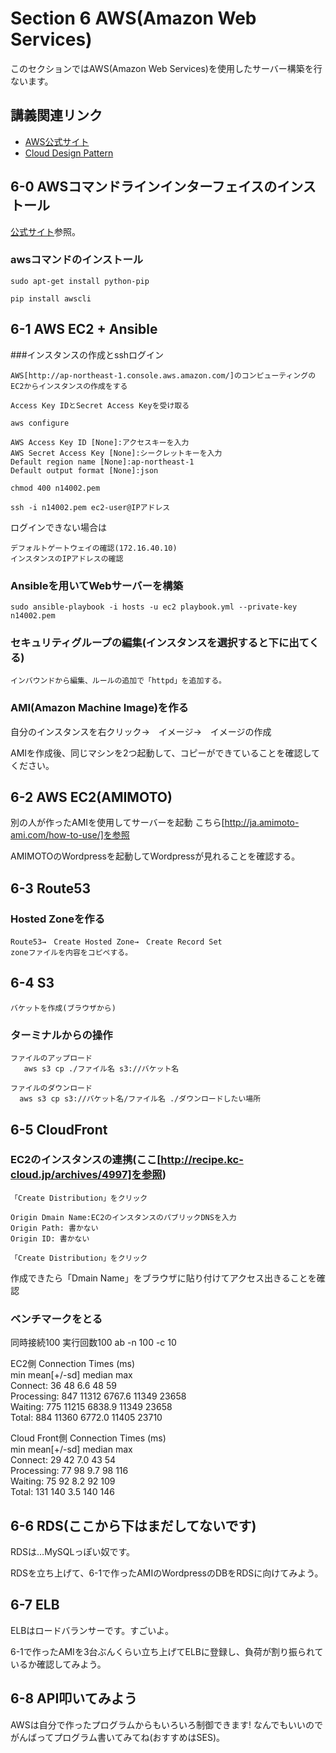# Section 6 AWS(Amazon Web Services)

このセクションではAWS(Amazon Web Services)を使用したサーバー構築を行ないます。

## 講義関連リンク

* [AWS公式サイト](http://aws.amazon.com/jp/)
* [Cloud Design Pattern](http://aws.clouddesignpattern.org/index.php/%E3%83%A1%E3%82%A4%E3%83%B3%E3%83%9A%E3%83%BC%E3%82%B8)

## 6-0 AWSコマンドラインインターフェイスのインストール

[公式サイト](http://aws.amazon.com/jp/cli/)参照。

### awsコマンドのインストール

    sudo apt-get install python-pip

    pip install awscli

## 6-1	AWS EC2 + Ansible

###インスタンスの作成とsshログイン

    AWS[http://ap-northeast-1.console.aws.amazon.com/]のコンピューティングのEC2からインスタンスの作成をする

    Access Key IDとSecret Access Keyを受け取る

    aws configure

    AWS Access Key ID [None]:アクセスキーを入力
    AWS Secret Access Key [None]:シークレットキーを入力
    Default region name [None]:ap-northeast-1
    Default output format [None]:json

    chmod 400 n14002.pem

    ssh -i n14002.pem ec2-user@IPアドレス

ログインできない場合は

    デフォルトゲートウェイの確認(172.16.40.10)
    インスタンスのIPアドレスの確認

### Ansibleを用いてWebサーバーを構築

    sudo ansible-playbook -i hosts -u ec2 playbook.yml --private-key n14002.pem

### セキュリティグループの編集(インスタンスを選択すると下に出てくる)

    インバウンドから編集、ルールの追加で「httpd」を追加する。

### AMI(Amazon Machine Image)を作る

自分のインスタンスを右クリック→　イメージ→　イメージの作成

AMIを作成後、同じマシンを2つ起動して、コピーができていることを確認してください。

## 6-2 AWS EC2(AMIMOTO)

別の人が作ったAMIを使用してサーバーを起動
こちら[http://ja.amimoto-ami.com/how-to-use/]を参照

AMIMOTOのWordpressを起動してWordpressが見れることを確認する。

## 6-3 Route53

### Hosted Zoneを作る

    Route53→　Create Hosted Zone→　Create Record Set
    zoneファイルを内容をコピペする。

## 6-4 S3

    バケットを作成(ブラウザから)

### ターミナルからの操作

    ファイルのアップロード
       aws s3 cp ./ファイル名 s3://バケット名

    ファイルのダウンロード
      aws s3 cp s3://バケット名/ファイル名 ./ダウンロードしたい場所

## 6-5 CloudFront

### EC2のインスタンスの連携(ここ[http://recipe.kc-cloud.jp/archives/4997]を参照)

    「Create Distribution」をクリック
    
    Origin Dmain Name:EC2のインスタンスのパブリックDNSを入力
    Origin Path: 書かない
    Origin ID: 書かない

    「Create Distribution」をクリック

作成できたら「Dmain Name」をブラウザに貼り付けてアクセス出きることを確認

### ベンチマークをとる

同時接続100 実行回数100
ab -n 100 -c 10

EC2側
    Connection Times (ms)   
    min  mean[+/-sd] median   max   
    Connect:       36   48   6.6     48      59   
    Processing:   847 11312 6767.6  11349   23658   
    Waiting:      775 11215 6838.9  11349   23658   
    Total:        884 11360 6772.0  11405   23710   


Cloud Front側
    Connection Times (ms)   
    min  mean[+/-sd] median   max   
    Connect:       29   42   7.0     43      54   
    Processing:    77   98   9.7     98     116   
    Waiting:       75   92   8.2     92     109   
    Total:        131  140   3.5    140     146   

## 6-6 RDS(ここから下はまだしてないです)

RDSは…MySQLっぽい奴です。

RDSを立ち上げて、6-1で作ったAMIのWordpressのDBをRDSに向けてみよう。

## 6-7 ELB

ELBはロードバランサーです。すごいよ。

6-1で作ったAMIを3台ぶんくらい立ち上げてELBに登録し、負荷が割り振られているか確認してみよう。

## 6-8 API叩いてみよう

AWSは自分で作ったプログラムからもいろいろ制御できます!
なんでもいいのでがんばってプログラム書いてみてね(おすすめはSES)。
